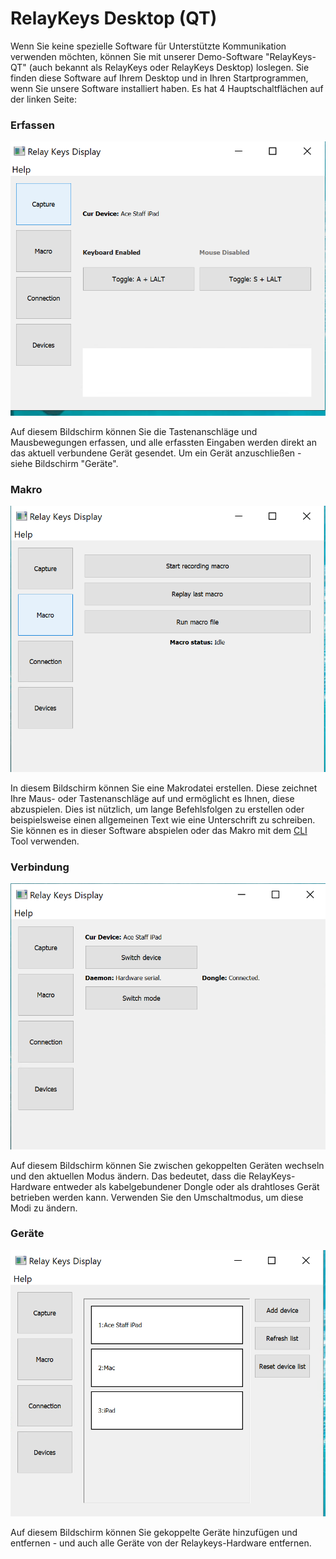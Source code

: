 # RelayKeys Desktop (QT)

Wenn Sie keine spezielle Software für Unterstützte Kommunikation verwenden möchten, können Sie mit unserer Demo-Software "RelayKeys-QT" (auch bekannt als RelayKeys oder RelayKeys Desktop) loslegen. Sie finden diese Software auf Ihrem Desktop und in Ihren Startprogrammen, wenn Sie unsere Software installiert haben. Es hat 4 Hauptschaltflächen auf der linken Seite:

### Erfassen

![](<../.gitbook/assets/Screenshot 2022-07-26 at 20.07.33.png>)

Auf diesem Bildschirm können Sie die Tastenanschläge und Mausbewegungen erfassen, und alle erfassten Eingaben werden direkt an das aktuell verbundene Gerät gesendet. Um ein Gerät anzuschließen - siehe Bildschirm "Geräte".

### Makro

![](<../.gitbook/assets/Screenshot 2022-07-26 at 20.08.09.png>)

In diesem Bildschirm können Sie eine Makrodatei erstellen. Diese zeichnet Ihre Maus- oder Tastenanschläge auf und ermöglicht es Ihnen, diese abzuspielen. Dies ist nützlich, um lange Befehlsfolgen zu erstellen oder beispielsweise einen allgemeinen Text wie eine Unterschrift zu schreiben. Sie können es in dieser Software abspielen oder das Makro mit dem [CLI](relaykeys-cli.md#command-f-f-file.txt-macro) Tool verwenden.

### Verbindung

![](<../.gitbook/assets/Screenshot 2022-07-26 at 20.08.16.png>)

Auf diesem Bildschirm können Sie zwischen gekoppelten Geräten wechseln und den aktuellen Modus ändern. Das bedeutet, dass die RelayKeys-Hardware entweder als kabelgebundener Dongle oder als drahtloses Gerät betrieben werden kann. Verwenden Sie den Umschaltmodus, um diese Modi zu ändern.

### Geräte

![](<../.gitbook/assets/Screenshot 2022-07-26 at 20.08.26.png>)

Auf diesem Bildschirm können Sie gekoppelte Geräte hinzufügen und entfernen - und auch alle Geräte von der Relaykeys-Hardware entfernen.